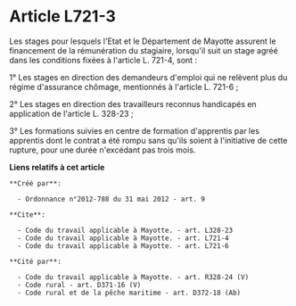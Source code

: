 # Article L721-3

Les stages pour lesquels l'Etat et le Département de Mayotte assurent le financement de la rémunération du stagiaire,
lorsqu'il suit un stage agréé dans les conditions fixées à l'article L. 721-4, sont : 

1° Les stages en direction des demandeurs d'emploi qui ne relèvent plus du régime d'assurance chômage, mentionnés à l'article
L. 721-6 ; 

2° Les stages en direction des travailleurs reconnus handicapés en application de l'article L. 328-23 ; 

3° Les formations suivies en centre de formation d'apprentis par les apprentis dont le contrat a été rompu sans qu'ils soient
à l'initiative de cette rupture, pour une durée n'excédant pas trois mois.

**Liens relatifs à cet article**

	**Créé par**:

	  - Ordonnance n°2012-788 du 31 mai 2012 - art. 9

	**Cite**:

	  - Code du travail applicable à Mayotte. - art. L328-23
	  - Code du travail applicable à Mayotte. - art. L721-4
	  - Code du travail applicable à Mayotte. - art. L721-6

	**Cité par**:

	  - Code du travail applicable à Mayotte. - art. R328-24 (V)
	  - Code rural - art. D371-16 (V)
	  - Code rural et de la pêche maritime - art. D372-18 (Ab)
